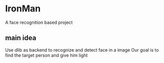 # IronMan
A face recognition based project
## main idea
Use dlib as backend to recognize and detect face in a image
Our goal is to find the target person and give him light

